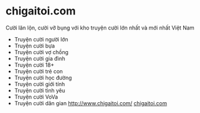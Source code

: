 # chigaitoi.com
Cười lăn lộn, cười vỡ bụng với kho truyện cười lớn nhất và mới nhất Việt Nam
- Truyện cười người lớn
- Truyện cười bựa
- Truyện cười vợ chồng
- Truyện cười gia đình
- Truyện cười 18+
- Truyện cười trẻ con
- Truyện cười học đường
- Truyện cười giới tính 
- Truyện cười tình yêu
- Truyện cười VoVa
- Truyện cười dân gian
http://www.chigaitoi.com/
[chigaitoi.com](http://www.chigaitoi.com/)
